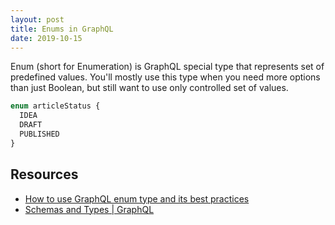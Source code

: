 ```yaml
---
layout: post
title: Enums in GraphQL
date: 2019-10-15
---
```


Enum (short for Enumeration) is GraphQL special type that represents set of predefined values. You'll mostly use this type when you need more options than just Boolean, but still want to use only controlled set of values.

```graphql
enum articleStatus {
  IDEA
  DRAFT
  PUBLISHED
}
```

## Resources

- [How to use GraphQL enum type and its best practices](https://graphqlmastery.com/blog/how-to-use-graphql-enum-type-and-its-best-practices)
- [Schemas and Types | GraphQL](https://graphql.org/learn/schema/#enumeration-types)
